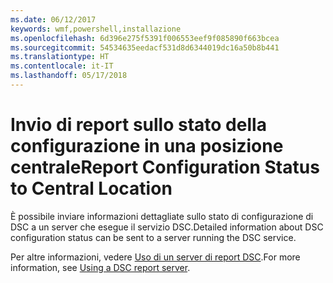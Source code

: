 ```yaml
---
ms.date: 06/12/2017
keywords: wmf,powershell,installazione
ms.openlocfilehash: 6d396e275f5391f006553eef9f085890f663bcea
ms.sourcegitcommit: 54534635eedacf531d8d6344019dc16a50b8b441
ms.translationtype: HT
ms.contentlocale: it-IT
ms.lasthandoff: 05/17/2018
---
```

# <a name="report-configuration-status-to-central-location"></a><span data-ttu-id="1f2ae-102">Invio di report sullo stato della configurazione in una posizione centrale</span><span class="sxs-lookup"><span data-stu-id="1f2ae-102">Report Configuration Status to Central Location</span></span>

<span data-ttu-id="1f2ae-103">È possibile inviare informazioni dettagliate sullo stato di configurazione di DSC a un server che esegue il servizio DSC.</span><span class="sxs-lookup"><span data-stu-id="1f2ae-103">Detailed information about DSC configuration status can be sent to a server running the DSC service.</span></span>

<span data-ttu-id="1f2ae-104">Per altre informazioni, vedere [Uso di un server di report DSC](https://msdn.microsoft.com/powershell/dsc/reportserver).</span><span class="sxs-lookup"><span data-stu-id="1f2ae-104">For more information, see [Using a DSC report server](https://msdn.microsoft.com/powershell/dsc/reportserver).</span></span>
